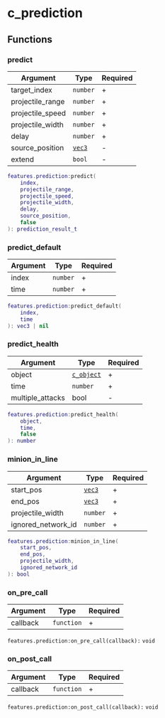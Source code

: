 # c\_prediction

## Functions

### predict

| Argument          | Type                         | Required |
| ----------------- | ---------------------------- | -------- |
| target\_index     | `number`                     | +        |
| projectile\_range | `number`                     | +        |
| projectile\_speed | `number`                     | +        |
| projectile\_width | `number`                     | +        |
| delay             | `number`                     | +        |
| source\_position  | [`vec3`](../structs/vec3.md) | -        |
| extend            | `bool`                       | -        |

```lua
features.prediction:predict( 
    index,
    projectile_range,
    projectile_speed,
    projectile_width,
    delay,
    source_position,
    false
): prediction_result_t
```

### predict\_default

| Argument | Type     | Required |
| -------- | -------- | -------- |
| index    | `number` | +        |
| time     | `number` | +        |

```lua
features.prediction:predict_default( 
    index,
    time
): vec3 | nil
```

### predict\_health

| Argument          | Type                       | Required |
| ----------------- | -------------------------- | -------- |
| object            | [`c_object`](c\_object.md) | +        |
| time              | `number`                   | +        |
| multiple\_attacks | bool                       | -        |

```lua
features.prediction:predict_health( 
    object,
    time,
    false
): number
```

### minion\_in\_line

| Argument             | Type                         | Required |
| -------------------- | ---------------------------- | -------- |
| start\_pos           | [`vec3`](../structs/vec3.md) | +        |
| end\_pos             | [`vec3`](../structs/vec3.md) | +        |
| projectile\_width    | `number`                     | +        |
| ignored\_network\_id | `number`                     | +        |

```lua
features.prediction:minion_in_line( 
    start_pos,
    end_pos,
    projectile_width,
    ignored_network_id
): bool
```

### on\_pre\_call

| Argument | Type       | Required |
| -------- | ---------- | -------- |
| callback | `function` | +        |

`features.prediction:on_pre_call(callback):` `void`

### on\_post\_call

| Argument | Type       | Required |
| -------- | ---------- | -------- |
| callback | `function` | +        |

`features.prediction:on_post_call(callback):` `void`
